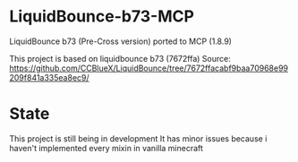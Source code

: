 # LiquidBounce-b73-MCP
LiquidBounce b73 (Pre-Cross version) ported to MCP (1.8.9)

This project is based on liquidbounce b73 (7672ffa)
Source:
https://github.com/CCBlueX/LiquidBounce/tree/7672ffacabf9baa70968e99209f841a335ea8ec9/

# State
This project is still being in development
It has minor issues because i haven't implemented every mixin in vanilla minecraft

